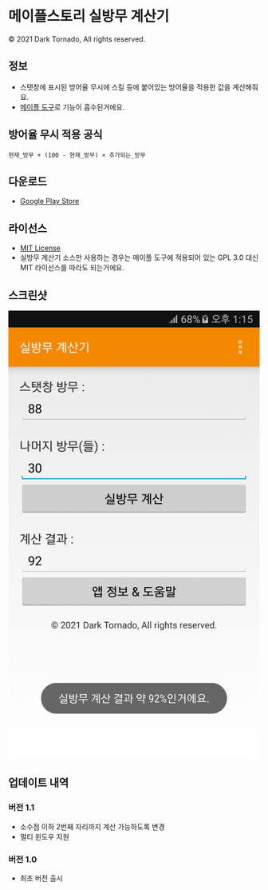 # 메이플스토리 실방무 계산기

© 2021 Dark Tornado, All rights reserved.

## 정보
* 스탯창에 표시된 방어율 무시에 스킬 등에 붙어있는 방어율을 적용한 값을 계산해줘요.
* [메이플 도구](https://github.com/DarkTornado/MapleTools)로 기능이 흡수된거에요.

## 방어율 무시 적용 공식
`현재_방무 + (100 - 현재_방무) × 추가되는_방무`

## 다운로드
* [Google Play Store](https://play.google.com/store/apps/details?id=com.darktornado.mapleignoredefcalc)

## 라이선스
* [MIT License](https://github.com/DarkTornado/MapleIgnoreDEFCalc/blob/main/LICENSE)
* 실방무 계산기 소스만 사용하는 경우는 메이플 도구에 적용되어 있는 GPL 3.0 대신 MIT 라이선스를 따라도 되는거에요.

## 스크린샷
<img src="https://raw.githubusercontent.com/DarkTornado/MapleIgnoreDEFCalc/main/Screenshot.png">

## 업데이트 내역

### 버전 1.1
* 소수점 이하 2번째 자리까지 계산 가능하도록 변경
* 멀티 윈도우 지원

### 버전 1.0
* 최초 버전 출시
